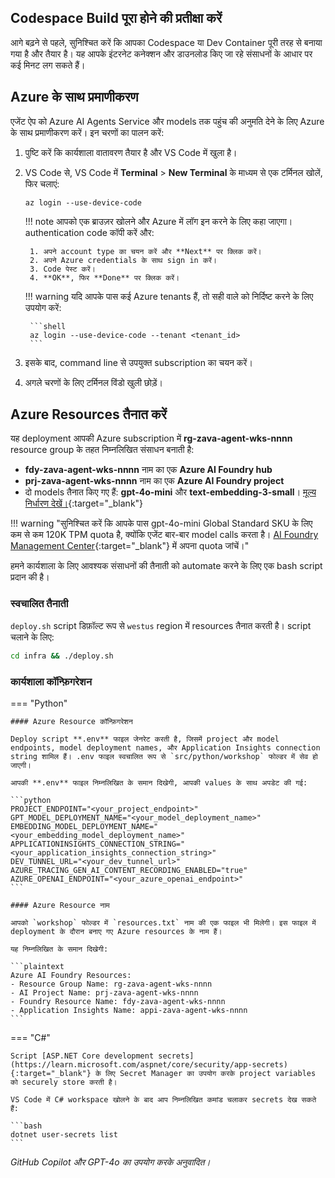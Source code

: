 ## Codespace Build पूरा होने की प्रतीक्षा करें

आगे बढ़ने से पहले, सुनिश्चित करें कि आपका Codespace या Dev Container पूरी तरह से बनाया गया है और तैयार है। यह आपके इंटरनेट कनेक्शन और डाउनलोड किए जा रहे संसाधनों के आधार पर कई मिनट लग सकते हैं।

## Azure के साथ प्रमाणीकरण

एजेंट ऐप को Azure AI Agents Service और models तक पहुंच की अनुमति देने के लिए Azure के साथ प्रमाणीकरण करें। इन चरणों का पालन करें:

1. पुष्टि करें कि कार्यशाला वातावरण तैयार है और VS Code में खुला है।
2. VS Code से, VS Code में **Terminal** > **New Terminal** के माध्यम से एक टर्मिनल खोलें, फिर चलाएं:

    ```shell
    az login --use-device-code
    ```

    !!! note
        आपको एक ब्राउज़र खोलने और Azure में लॉग इन करने के लिए कहा जाएगा। authentication code कॉपी करें और:

        1. अपने account type का चयन करें और **Next** पर क्लिक करें।
        2. अपने Azure credentials के साथ sign in करें।
        3. Code पेस्ट करें।
        4. **OK**, फिर **Done** पर क्लिक करें।

    !!! warning
        यदि आपके पास कई Azure tenants हैं, तो सही वाले को निर्दिष्ट करने के लिए उपयोग करें:

        ```shell
        az login --use-device-code --tenant <tenant_id>
        ```

3. इसके बाद, command line से उपयुक्त subscription का चयन करें।
4. अगले चरणों के लिए टर्मिनल विंडो खुली छोड़ें।

## Azure Resources तैनात करें

यह deployment आपकी Azure subscription में **rg-zava-agent-wks-nnnn** resource group के तहत निम्नलिखित संसाधन बनाती है:

- **fdy-zava-agent-wks-nnnn** नाम का एक **Azure AI Foundry hub**
- **prj-zava-agent-wks-nnnn** नाम का एक **Azure AI Foundry project**
- दो models तैनात किए गए हैं: **gpt-4o-mini** और **text-embedding-3-small**। [मूल्य निर्धारण देखें।](https://azure.microsoft.com/pricing/details/cognitive-services/openai-service/){:target="_blank"}

!!! warning "सुनिश्चित करें कि आपके पास gpt-4o-mini Global Standard SKU के लिए कम से कम 120K TPM quota है, क्योंकि एजेंट बार-बार model calls करता है। [AI Foundry Management Center](https://ai.azure.com/managementCenter/quota){:target="_blank"} में अपना quota जांचें।"

हमने कार्यशाला के लिए आवश्यक संसाधनों की तैनाती को automate करने के लिए एक bash script प्रदान की है।

### स्वचालित तैनाती

`deploy.sh` script डिफ़ॉल्ट रूप से `westus` region में resources तैनात करती है। script चलाने के लिए:

```bash
cd infra && ./deploy.sh
```

<!-- !!! note "Windows पर, `deploy.sh` के बजाय `deploy.ps1` चलाएं" -->

### कार्यशाला कॉन्फ़िगरेशन

=== "Python"

    #### Azure Resource कॉन्फ़िगरेशन

    Deploy script **.env** फाइल जेनरेट करती है, जिसमें project और model endpoints, model deployment names, और Application Insights connection string शामिल हैं। .env फाइल स्वचालित रूप से `src/python/workshop` फोल्डर में सेव हो जाएगी। 
    
    आपकी **.env** फाइल निम्नलिखित के समान दिखेगी, आपकी values के साथ अपडेट की गई:

    ```python
    PROJECT_ENDPOINT="<your_project_endpoint>"
    GPT_MODEL_DEPLOYMENT_NAME="<your_model_deployment_name>"
    EMBEDDING_MODEL_DEPLOYMENT_NAME="<your_embedding_model_deployment_name>"
    APPLICATIONINSIGHTS_CONNECTION_STRING="<your_application_insights_connection_string>"
    DEV_TUNNEL_URL="<your_dev_tunnel_url>"
    AZURE_TRACING_GEN_AI_CONTENT_RECORDING_ENABLED="true"
    AZURE_OPENAI_ENDPOINT="<your_azure_openai_endpoint>"
    ```

    #### Azure Resource नाम

    आपको `workshop` फोल्डर में `resources.txt` नाम की एक फाइल भी मिलेगी। इस फाइल में deployment के दौरान बनाए गए Azure resources के नाम हैं। 

    यह निम्नलिखित के समान दिखेगी:

    ```plaintext
    Azure AI Foundry Resources:
    - Resource Group Name: rg-zava-agent-wks-nnnn
    - AI Project Name: prj-zava-agent-wks-nnnn
    - Foundry Resource Name: fdy-zava-agent-wks-nnnn
    - Application Insights Name: appi-zava-agent-wks-nnnn
    ```

=== "C#"

    Script [ASP.NET Core development secrets](https://learn.microsoft.com/aspnet/core/security/app-secrets){:target="_blank"} के लिए Secret Manager का उपयोग करके project variables को securely store करती है।

    VS Code में C# workspace खोलने के बाद आप निम्नलिखित कमांड चलाकर secrets देख सकते हैं:

    ```bash
    dotnet user-secrets list
    ```

*GitHub Copilot और GPT-4o का उपयोग करके अनुवादित।*
